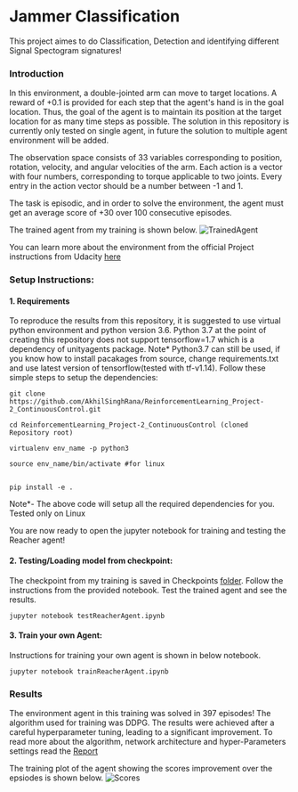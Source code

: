 # Jammer Classification

This project aimes to do Classification, Detection and identifying different Signal Spectogram signatures!

### Introduction

In this environment, a double-jointed arm can move to target locations. A reward of +0.1 is provided for each step that the agent's hand is in the goal location. Thus, the goal of the agent is to maintain its position at the target location for as many time steps as possible. The solution in this repository is currently only tested on single agent, in future the solution to multiple agent environment will be added. 

The observation space consists of 33 variables corresponding to position, rotation, velocity, and angular velocities of the arm. Each action is a vector with four numbers, corresponding to torque applicable to two joints. Every entry in the action vector should be a number between -1 and 1.

The task is episodic, and in order to solve the environment, the agent must get an average score of +30 over 100 consecutive episodes.

The trained agent from my training is shown below.
![TrainedAgent](./Results/TrainedAgent.gif)

You can learn more about the environment from the official Project instructions from Udacity [here](https://github.com/udacity/deep-reinforcement-learning/tree/master/p2_continuous-control)

### Setup Instructions:
#### 1. Requirements

To reproduce the results from this repository, it is suggested to use virtual python environment and python version 3.6. Python 3.7 at the point of creating this repository does not support tensorflow=1.7 which is a dependency of unityagents package. Note* Python3.7 can still be used, if you know how to install pacakages from source, change requirements.txt and use latest version of tensorflow(tested with tf-v1.14). Follow these simple steps to setup the dependencies:

```shell
git clone https://github.com/AkhilSinghRana/ReinforcementLearning_Project-2_ContinuousControl.git

cd ReinforcementLearning_Project-2_ContinuousControl (cloned Repository root)

virtualenv env_name -p python3

source env_name/bin/activate #for linux


pip install -e .

 ```

Note*- The above code will setup all the required dependencies for you. Tested only on Linux


    
You are now ready to open the jupyter notebook for training and testing the Reacher agent!

#### 2. Testing/Loading model from checkpoint:

The checkpoint from my training is saved in Checkpoints [folder](./Checkpoints). Follow the instructions from the provided notebook. Test the trained agent and see the results.

``` jupyter notebook testReacherAgent.ipynb ```

#### 3. Train your own Agent:

Instructions for training your own agent is shown in below notebook.

``` jupyter notebook trainReacherAgent.ipynb  ```
 


### Results

The environment agent in this training was solved in 397 episodes! The algorithm used for training was DDPG. The results were achieved after a careful hyperparameter tuning, leading to a significant improvement. To read more about the algorithm, network architecture and hyper-Parameters settings read the [Report](./Report.pdf)

The training plot of the agent showing the scores improvement over the epsiodes is shown below.
![Scores](./Results/ScoresPlot.png)

